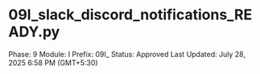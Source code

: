 # 09I_slack_discord_notifications_READY.py

Phase: 9
Module: I
Prefix: 09I_
Status: Approved
Last Updated: July 28, 2025 6:58 PM (GMT+5:30)